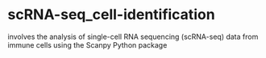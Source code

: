 # scRNA-seq_cell-identification
involves the analysis of single-cell RNA sequencing (scRNA-seq) data from immune cells using the Scanpy Python package
